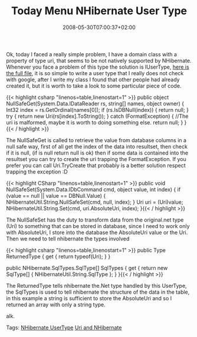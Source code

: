 ﻿---
title: "Today Menu NHibernate User Type"
description: ""
date: 2008-05-30T07:00:37+02:00
draft: false
tags: [Nhibernate]
categories: [Nhibernate]
---
Ok, today I faced a really simple problem, I have a domain class with a property of type uri, that seems to be not natively supported by NHibernate. Whenever you face a problem of this type the solution is IUserType, [here is the full file](http://www.codewrecks.com/blog/storage/uriusertype.zip), it is so simple to write a user type that I really does not check with google, after I write my class I found that other people had already created it, but it is worth to take a look to some particular piece of code.

{{< highlight csharp "linenos=table,linenostart=1" >}}
public object NullSafeGet(System.Data.IDataReader rs, string[] names, object owner)
{
    Int32 index = rs.GetOrdinal(names[0]);
    if (rs.IsDBNull(index))
    {
        return null;
    }
    try
    {
        return new Uri(rs[index].ToString());
    }
    catch (FormatException)
    {
        //The uri is malformed, maybe it is worth to doing something else.
        return null;
    }
}{{< / highlight >}}

<!-- Code inserted with Steve Dunn's Windows Live Writer Code Formatter Plugin.  http://dunnhq.com -->

The NullSafeGet is called to retrieve the value from database columns in a null safe way, first of all get the index of the data into resultset, then check if it is null, (if is null return null is ok) then if some data is contained into the resultset you can try to create the uri trapping the FormatException. If you prefer you can call Uri.TryCreate that probably is a better solution respect trapping the exception :D

{{< highlight CSharp "linenos=table,linenostart=1" >}}
public void NullSafeSet(System.Data.IDbCommand cmd, object value, int index)
{
    if (value == null || value == DBNull.Value)
    {
        NHibernateUtil.String.NullSafeSet(cmd, null, index);
    }
    Uri uri = (Uri)value;
    NHibernateUtil.String.Set(cmd, uri.AbsoluteUri, index);
}{{< / highlight >}}

<!-- Code inserted with Steve Dunn's Windows Live Writer Code Formatter Plugin.  http://dunnhq.com -->

The NullSafeSet has the duty to transform data from the original.net type (Uri) to something that can be stored in database, since I need to work only with AbsoluteUri, I store into the database the AbsoluteUri value or the Uri. Then we need to tell nhibernate the types involved

{{< highlight csharp "linenos=table,linenostart=1" >}}
public Type ReturnedType
{
    get { return typeof(Uri); }
}

public NHibernate.SqlTypes.SqlType[] SqlTypes
{
    get { return new SqlType[] { NHibernateUtil.String.SqlType }; }
}{{< / highlight >}}

<!-- Code inserted with Steve Dunn's Windows Live Writer Code Formatter Plugin.  http://dunnhq.com -->

The ReturnedType tells nhibernate the.Net type handled by this UserType, the SqlTypes is used to tell nhibernate the structure of the data in the table, in this example a string is sufficient to store the AbsoluteUri and so I returned an array with only a string type.

alk.

Tags: [NHibernate UserType](http://technorati.com/tag/NHibernate%20UserType) [Uri and NHibernate](http://technorati.com/tag/Uri%20and%20NHibernate)

<!--dotnetkickit-->
